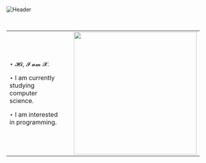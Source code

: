 ![Header](https://raw.githubusercontent.com/xssxx/xssxx/main/wallpaper.gif)

<div>
  <br>
</div>

<!--
[![Top Langs](https://github-readme-stats.vercel.app/api/top-langs/?username=xssxx&layout=donut&hide=jupyter%20notebook,vue,html,css&langs_count=6&theme=material-palenight)](https://github.com/anuraghazra/github-readme-stats)
-->

<table>
<td>
 <p> ⋆ 𝓗𝓲, 𝓘 𝓪𝓶 𝓧. </p>
 <p> ⋆ I am currently studying computer science. </p>
 <p> ⋆ I am interested in programming. </p>
</td>
<td>&nbsp; &nbsp; &nbsp; &nbsp; &nbsp; &nbsp;</td>
<td>
 <div>
  <img src="https://raw.githubusercontent.com/xssxx/xssxx/main/kirby.gif" style="width: 20rem" />
 </div>
</td>
</table>




